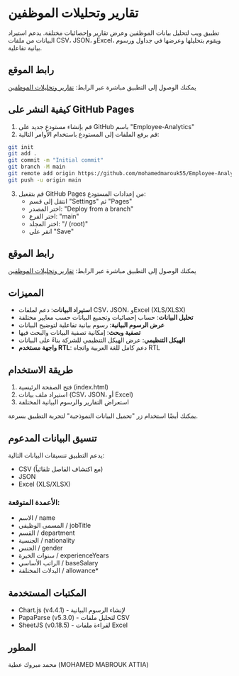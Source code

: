 # تقارير وتحليلات الموظفين

تطبيق ويب لتحليل بيانات الموظفين وعرض تقارير وإحصائيات مختلفة. يدعم استيراد البيانات من ملفات CSV، JSON، وExcel، ويقوم بتحليلها وعرضها في جداول ورسوم بيانية تفاعلية.

## رابط الموقع
يمكنك الوصول إلى التطبيق مباشرة عبر الرابط: [تقارير وتحليلات الموظفين](https://mohamedmarouk55.github.io/Employee-Analytics/)

## كيفية النشر على GitHub Pages

1. قم بإنشاء مستودع جديد على GitHub باسم "Employee-Analytics"
2. قم برفع الملفات إلى المستودع باستخدام الأوامر التالية:

```bash
git init
git add .
git commit -m "Initial commit"
git branch -M main
git remote add origin https://github.com/mohamedmarouk55/Employee-Analytics.git
git push -u origin main
```

3. قم بتفعيل GitHub Pages من إعدادات المستودع:
   - انتقل إلى قسم "Settings" ثم "Pages"
   - اختر المصدر: "Deploy from a branch"
   - اختر الفرع: "main"
   - اختر المجلد: "/ (root)"
   - انقر على "Save"

## رابط الموقع
يمكنك الوصول إلى التطبيق مباشرة عبر الرابط: [تقارير وتحليلات الموظفين](https://mohamedmarouk55.github.io/Employee-Analytics/)

## المميزات

- **استيراد البيانات**: دعم لملفات CSV، JSON، وExcel (XLS/XLSX)
- **تحليل البيانات**: حساب إحصائيات وتجميع البيانات حسب معايير مختلفة
- **عرض الرسوم البيانية**: رسوم بيانية تفاعلية لتوضيح البيانات
- **تصفية وبحث**: إمكانية تصفية البيانات والبحث فيها
- **الهيكل التنظيمي**: عرض الهيكل التنظيمي للشركة بناءً على البيانات
- **واجهة مستخدم RTL**: دعم كامل للغة العربية واتجاه RTL

## طريقة الاستخدام

1. فتح الصفحة الرئيسية (index.html)
2. استيراد ملف بيانات (CSV، JSON، أو Excel)
3. استعراض التقارير والرسوم البيانية المختلفة

يمكنك أيضًا استخدام زر "تحميل البيانات النموذجية" لتجربة التطبيق بسرعة.

## تنسيق البيانات المدعوم

يدعم التطبيق تنسيقات البيانات التالية:
- CSV (مع اكتشاف الفاصل تلقائياً)
- JSON
- Excel (XLS/XLSX)

### الأعمدة المتوقعة:
- الاسم / name
- المسمى الوظيفي / jobTitle
- القسم / department
- الجنسية / nationality
- الجنس / gender
- سنوات الخبرة / experienceYears
- الراتب الأساسي / baseSalary
- البدلات المختلفة / allowance*

## المكتبات المستخدمة

- Chart.js (v4.4.1) - لإنشاء الرسوم البيانية
- PapaParse (v5.3.0) - لتحليل ملفات CSV
- SheetJS (v0.18.5) - لقراءة ملفات Excel

## المطور

محمد مبروك عطية (MOHAMED MABROUK ATTIA)